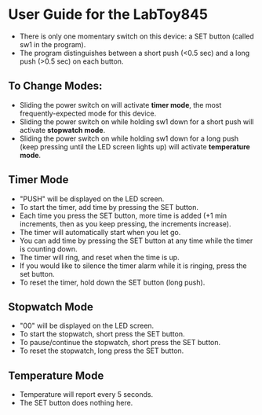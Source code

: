 # User Guide for the LabToy845
  
- There is only one momentary switch on this device: a SET button (called sw1 in the program).
- The program distinguishes between a short push (<0.5 sec) and a long push (>0.5 sec) on each button.

## To Change Modes: 
- Sliding the power switch on will activate <b>timer mode</b>, the most frequently-expected mode for this device.
- Sliding the power switch on while holding sw1 down for a short push will activate <b>stopwatch mode</b>.
- Sliding the power switch on while holding sw1 down for a long push (keep pressing until the LED screen lights up) will activate <b>temperature mode</b>.

## Timer Mode
  - "PUSH" will be displayed on the LED screen.
  - To start the timer, add time by pressing the SET button.
  - Each time you press the SET button, more time is added (+1 min increments, then as you keep pressing, the increments increase). 
  - The timer will automatically start when you let go.
  - You can add time by pressing the SET button at any time while the timer is counting down.
  - The timer will ring, and reset when the time is up.
  - If you would like to silence the timer alarm while it is ringing, press the set button.
  - To reset the timer, hold down the SET button (long push).

## Stopwatch Mode
  - "00" will be displayed on the LED screen.
  - To start the stopwatch, short press the SET button.
  - To pause/continue the stopwatch, short press the SET button.
  - To reset the stopwatch, long press the SET button.

## Temperature Mode
  - Temperature will report every 5 seconds.
  - The SET button does nothing here.
